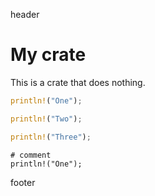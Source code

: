header

<!-- cargo-rdme start -->

# My crate

This is a crate that does nothing.

```rust
println!("One");
```

```rust
println!("Two");
```

```rust
println!("Three");
```

```text
# comment
println!("One");
```

<!-- cargo-rdme end -->

footer
